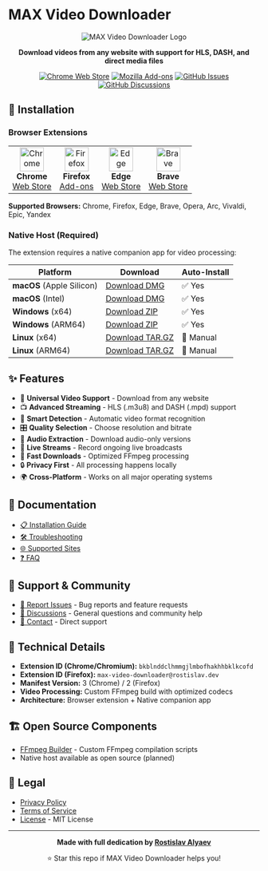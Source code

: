 # MAX Video Downloader

<div align="center">

![MAX Video Downloader Logo](https://via.placeholder.com/128x128?text=MAX)

**Download videos from any website with support for HLS, DASH, and direct media files**

[![Chrome Web Store](https://img.shields.io/chrome-web-store/v/bkblnddclhmmgjlmbofhakhhbklkcofd?label=Chrome%20Web%20Store&logo=google-chrome)](https://chrome.google.com/webstore/detail/bkblnddclhmmgjlmbofhakhhbklkcofd)
[![Mozilla Add-ons](https://img.shields.io/amo/v/max-video-downloader?label=Firefox%20Add-ons&logo=firefox)](https://addons.mozilla.org/addon/max-video-downloader/)
[![GitHub Issues](https://img.shields.io/github/issues/Suwot/max-video-downloader)](https://github.com/Suwot/max-video-downloader/issues)
[![GitHub Discussions](https://img.shields.io/github/discussions/Suwot/max-video-downloader)](https://github.com/Suwot/max-video-downloader/discussions)

</div>

## 🚀 Installation

### Browser Extensions

<table>
<tr>
<td align="center">
<img src="https://raw.githubusercontent.com/alrra/browser-logos/master/src/chrome/chrome_48x48.png" width="48" height="48" alt="Chrome"><br>
<strong>Chrome</strong><br>
<a href="https://chrome.google.com/webstore/detail/bkblnddclhmmgjlmbofhakhhbklkcofd">Web Store</a>
</td>
<td align="center">
<img src="https://raw.githubusercontent.com/alrra/browser-logos/master/src/firefox/firefox_48x48.png" width="48" height="48" alt="Firefox"><br>
<strong>Firefox</strong><br>
<a href="https://addons.mozilla.org/addon/max-video-downloader/">Add-ons</a>
</td>
<td align="center">
<img src="https://raw.githubusercontent.com/alrra/browser-logos/master/src/edge/edge_48x48.png" width="48" height="48" alt="Edge"><br>
<strong>Edge</strong><br>
<a href="https://chrome.google.com/webstore/detail/bkblnddclhmmgjlmbofhakhhbklkcofd">Web Store</a>
</td>
<td align="center">
<img src="https://raw.githubusercontent.com/alrra/browser-logos/master/src/brave/brave_48x48.png" width="48" height="48" alt="Brave"><br>
<strong>Brave</strong><br>
<a href="https://chrome.google.com/webstore/detail/bkblnddclhmmgjlmbofhakhhbklkcofd">Web Store</a>
</td>
</tr>
</table>

**Supported Browsers:** Chrome, Firefox, Edge, Brave, Opera, Arc, Vivaldi, Epic, Yandex

### Native Host (Required)

The extension requires a native companion app for video processing:

| Platform | Download | Auto-Install |
|----------|----------|--------------|
| **macOS** (Apple Silicon) | [Download DMG](https://github.com/Suwot/max-video-downloader/releases/latest/download/MaxVideoDownloader-mac-arm64.dmg) | ✅ Yes |
| **macOS** (Intel) | [Download DMG](https://github.com/Suwot/max-video-downloader/releases/latest/download/MaxVideoDownloader-mac-x64.dmg) | ✅ Yes |
| **Windows** (x64) | [Download ZIP](https://github.com/Suwot/max-video-downloader/releases/latest/download/MaxVideoDownloader-win-x64.zip) | ✅ Yes |
| **Windows** (ARM64) | [Download ZIP](https://github.com/Suwot/max-video-downloader/releases/latest/download/MaxVideoDownloader-win-arm64.zip) | ✅ Yes |
| **Linux** (x64) | [Download TAR.GZ](https://github.com/Suwot/max-video-downloader/releases/latest/download/MaxVideoDownloader-linux-x64.tar.gz) | 🔧 Manual |
| **Linux** (ARM64) | [Download TAR.GZ](https://github.com/Suwot/max-video-downloader/releases/latest/download/MaxVideoDownloader-linux-arm64.tar.gz) | 🔧 Manual |

## ✨ Features

- 🎥 **Universal Video Support** - Download from any website
- 📺 **Advanced Streaming** - HLS (.m3u8) and DASH (.mpd) support  
- 🔄 **Smart Detection** - Automatic video format recognition
- 🎛️ **Quality Selection** - Choose resolution and bitrate
- 🎵 **Audio Extraction** - Download audio-only versions
- 📱 **Live Streams** - Record ongoing live broadcasts
- 🚀 **Fast Downloads** - Optimized FFmpeg processing
- 🔒 **Privacy First** - All processing happens locally
- 🌍 **Cross-Platform** - Works on all major operating systems

## 📖 Documentation

- [📋 Installation Guide](docs/installation.md)
- [🛠️ Troubleshooting](docs/troubleshooting.md)
- [🌐 Supported Sites](docs/supported-sites.md)
- [❓ FAQ](docs/faq.md)

## 💬 Support & Community

- [🐛 Report Issues](https://github.com/Suwot/max-video-downloader/issues) - Bug reports and feature requests
- [💭 Discussions](https://github.com/Suwot/max-video-downloader/discussions) - General questions and community help
- [📧 Contact](mailto:support@maxvideodownloader.pro) - Direct support

## 🔧 Technical Details

- **Extension ID (Chrome/Chromium):** `bkblnddclhmmgjlmbofhakhhbklkcofd`
- **Extension ID (Firefox):** `max-video-downloader@rostislav.dev`
- **Manifest Version:** 3 (Chrome) / 2 (Firefox)
- **Video Processing:** Custom FFmpeg build with optimized codecs
- **Architecture:** Browser extension + Native companion app

## 🏗️ Open Source Components

- [FFmpeg Builder](https://github.com/Suwot/FFmpeg-builder) - Custom FFmpeg compilation scripts
- Native host available as open source (planned)

## 📄 Legal

- [Privacy Policy](PRIVACY.md)
- [Terms of Service](TERMS.md)
- [License](LICENSE) - MIT License

---

<div align="center">

**Made with full dedication by [Rostislav Alyaev](https://github.com/Suwot)**

⭐ Star this repo if MAX Video Downloader helps you!

</div>
